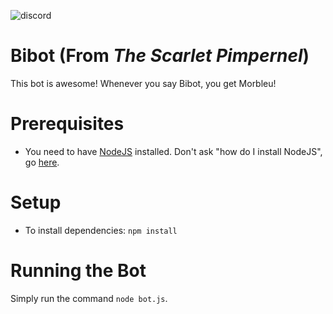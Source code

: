 ![discord](http://elisashfmw.global2.vic.edu.au/files/2016/03/Bilbot-wpap7a.jpg)

# Bibot (From _The Scarlet Pimpernel_)
This bot is awesome! Whenever you say Bibot, you get Morbleu!

# Prerequisites

* You need to have [NodeJS](https://nodejs.org/en/download/) installed. Don't ask "how do I install NodeJS", go [here](http://lmgtfy.com/?q=how+to+install+nodejs).

# Setup

* To install dependencies: `npm install`

# Running the Bot

Simply run the command `node bot.js`.
